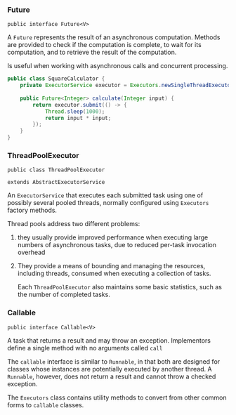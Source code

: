 ### Future

`public interface Future<V>`

A `Future` represents the result of an asynchronous computation. Methods are provided to check if the computation is complete, to wait for its computation, and to retrieve the result of the computation.

Is useful when working with asynchronous calls and concurrent processing.

```java
public class SquareCalculator {
    private ExecutorService executor = Executors.newSingleThreadExecutor();
    
    public Future<Integer> calculate(Integer input) {
        return executor.submit(() -> {
            Thread.sleep(1000);
            return input * input;
        });
    }
}
```

### ThreadPoolExecutor

`public class ThreadPoolExecutor`

`extends AbstractExecutorService`

An `ExecutorService` that executes each submitted task using one of possibly several pooled threads, normally configured using `Executors` factory methods.

Thread pools address two different problems: 

1. they usually provide improved performance when executing large numbers of asynchronous tasks, due to reduced per-task invocation overhead

2. They provide a means of bounding and managing the resources, including threads, consumed when executing a collection of tasks.

   Each `ThreadPoolExecutor` also maintains some basic statistics, such as the number of completed tasks.

### Callable

`public interface Callable<V>`

A task that returns a result and may throw an exception. Implementors define a single method with no arguments called `call`

The `callable` interface is similar to `Runnable`, in that both are designed for classes whose instances are potentially executed by another thread. A `Runnable`, however, does not return a result and cannot throw a checked exception.

The `Executors` class contains utility methods to convert from other common forms to `callable` classes.